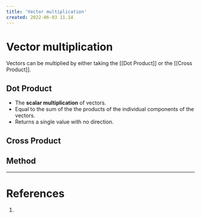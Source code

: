 ```yaml
---
title: 'Vector multiplication'
created: 2022-06-03 11.14
---
```

# Vector multiplication

Vectors can be multiplied by either taking the [[Dot Product]] or the [[Cross Product]].

## Dot Product 
- The **scalar multiplication** of vectors.
- Equal to the sum of the the products of the individual components of the vectors.
- Returns a single value with no direction.

## Cross Product
## Method

---
# References
1. 